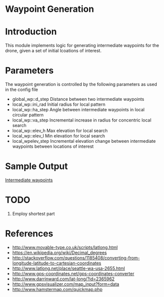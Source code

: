 # Waypoint Generation

# Introduction

This module implements logic for generating intermediate  waypoints for the drone, given a set of initial lcoations of interest.

# Parameters

The waypoint generation is controlled by the following parameters as used in the config file

* global_wp::d_step Distance between two intermediate waypoints
* local_wp::ini_rad Initial radius for local pattern
* local_wp::ha_step Angle between intermediate waypoints in local circular pattern
* local_wp::va_step Incremental increase in radius for concentric local search
* local_wp::elev_h Max elevation for local search
* local_wp::elev_l Min elevation for local search
* local_wpelev_step Incremental elevation change between intermediate waypoints between locations of interest

# Sample Output

[Intermediate waypoints](https://github.com/karamach/rescue_rangers/tree/master/mrsd_project/waypoint_gen/images/path.png)

# TODO
1. Employ shortest part

# References
- http://www.movable-type.co.uk/scripts/latlong.html
- https://en.wikipedia.org/wiki/Decimal_degrees
- http://stackoverflow.com/questions/1185408/converting-from-longitude-latitude-to-cartesian-coordinates
- http://www.latlong.net/place/seattle-wa-usa-2655.html
- http://www.gps-coordinates.net/gps-coordinates-converter
- http://www.darrinward.com/lat-long/?id=2365962
- http://www.gpsvisualizer.com/map_input?form=data
- http://www.hamstermap.com/quickmap.php

